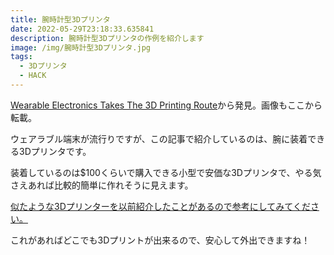 ```yaml
---
title: 腕時計型3Dプリンタ
date: 2022-05-29T23:18:33.635841
description: 腕時計型3Dプリンタの作例を紹介します
image: /img/腕時計型3Dプリンタ.jpg
tags:
  - 3Dプリンタ
  - HACK
---
```

[Wearable Electronics Takes The 3D Printing Route](https://hackaday.com/2022/05/03/wearable-electronics-takes-the-3d-printing-route/)から発見。画像もここから転載。

ウェアラブル端末が流行りですが、この記事で紹介しているのは、腕に装着できる3Dプリンタです。

装着しているのは$100くらいで購入できる小型で安価な3Dプリンタで、やる気さえあれば比較的簡単に作れそうに見えます。

[似たような3Dプリンターを以前紹介したことがあるので参考にしてみてください。](../1万円台の「かわいい」3Dプリンタ「Easythreed®K5」の実力は？)

これがあればどこでも3Dプリントが出来るので、安心して外出できますね！

